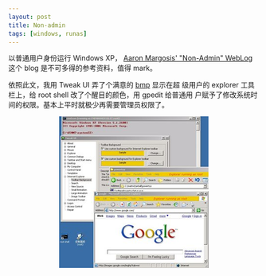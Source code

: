 ```yaml
---
layout: post
title: Non-admin
tags: [windows, runas]
---
```


以普通用户身份运行 Windows XP，
<a href="http://blogs.msdn.com/aaron_margosis/archive/2004/06/23/163229.aspx">Aaron Margosis' "Non-Admin" WebLog</a>
这个 blog 是不可多得的参考资料，值得 mark。

依照此文，我用 Tweak UI 弄了个满意的 [bmp](/assets/2007/runas-root.bmp) 显示在超
级用户的 explorer 工具栏上，给 root shell 改了个醒目的颜色，用 gpedit 给普通用
户赋予了修改系统时间的权限。基本上平时就极少再需要管理员权限了。

<center><a href="/assets/2007/nonadmin.jpg"><img src="/assets/2007/nonadmin-s.jpg" /></a></center>
